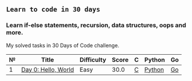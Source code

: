 ## **`Learn to code in 30 days`**

### Learn if-else statements, recursion, data structures, oops and more.

My solved tasks in 30 Days of Code challenge.

№ | Title | Difficulty |Score | C | Python | Go
--|-------|------------|------|---|--------|---
1 | [Day 0: Hello, World](https://www.hackerrank.com/challenges/30-hello-world/problem) | Easy | 30.0 | [C](https://github.com/BibarsovSalavat/hackerrank/blob/main/30_day_of_code/c/day_0_task1.c) | [Python](https://github.com/BibarsovSalavat/hackerrank/blob/main/30_day_of_code/python/day_0_task1.py) | [Go](https://github.com/BibarsovSalavat/hackerrank/blob/main/30_day_of_code/golang/day_0_task1.go)
